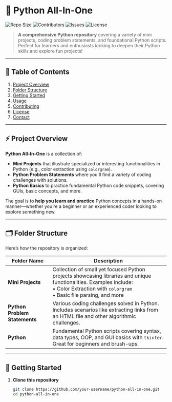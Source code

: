 # 🐍 Python All-In-One

![Repo Size](https://img.shields.io/github/repo-size/aenigma-lab/python-all-in-one?style=flat-square)
![Contributors](https://img.shields.io/github/contributors/aenigma-lab/python-all-in-one?color=blue&style=flat-square)
![Issues](https://img.shields.io/github/issues/aenigma-lab/python-all-in-one?style=flat-square)
![License](https://img.shields.io/github/license/aenigma-lab/python-all-in-one?style=flat-square)


> **A comprehensive Python repository** covering a variety of mini projects, coding problem statements, and foundational Python scripts. Perfect for learners and enthusiasts looking to deepen their Python skills and explore fun projects!

---

## 📖 Table of Contents
1. [Project Overview](#-project-overview)
2. [Folder Structure](#-folder-structure)
3. [Getting Started](#-getting-started)
4. [Usage](#-usage)
5. [Contributing](#-contributing)
6. [License](#-license)
7. [Contact](#-contact)

---

## ⚡ Project Overview

**Python All-In-One** is a collection of:
- **Mini Projects** that illustrate specialized or interesting functionalities in Python (e.g., color extraction using `colorgram`).
- **Python Problem Statements** where you'll find a variety of coding challenges with solutions.
- **Python Basics** to practice fundamental Python code snippets, covering GUIs, basic concepts, and more.

The goal is to **help you learn and practice** Python concepts in a hands-on manner—whether you’re a beginner or an experienced coder looking to explore something new.

---

## 🗂️ Folder Structure

Here’s how the repository is organized:

| Folder Name                  | Description                                                                                  |
|-----------------------------|----------------------------------------------------------------------------------------------|
| **Mini Projects**           | Collection of small yet focused Python projects showcasing libraries and unique functionalities. Examples include:<br>• Color Extraction with `colorgram`<br>• Basic file parsing, and more |
| **Python Problem Statements** | Various coding challenges solved in Python. Includes scenarios like extracting links from an HTML file and other algorithmic challenges. |
| **Python**                  | Fundamental Python scripts covering syntax, data types, OOP, and GUI basics with `tkinter`. Great for beginners and brush-ups. |

---

## 🚀 Getting Started

1. **Clone this repository**  
   ```bash
   git clone https://github.com/your-username/python-all-in-one.git
   cd python-all-in-one
